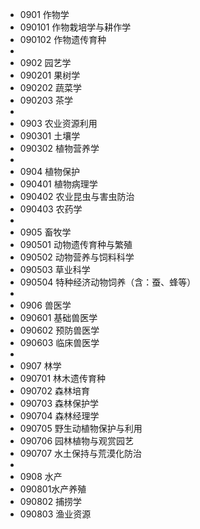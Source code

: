 * 0901 作物学
* 090101 作物栽培学与耕作学
* 090102 作物遗传育种
* 
* 0902 园艺学
* 090201 果树学
* 090202 蔬菜学
* 090203 茶学
* 
* 0903 农业资源利用
* 090301 土壤学
* 090302 植物营养学
* 
* 0904 植物保护
* 090401 植物病理学
* 090402 农业昆虫与害虫防治
* 090403 农药学
* 
* 0905 畜牧学
* 090501 动物遗传育种与繁殖
* 090502 动物营养与饲料科学
* 090503 草业科学
* 090504 特种经济动物饲养（含：蚕、蜂等）
* 
* 0906 兽医学
* 090601 基础兽医学
* 090602 预防兽医学
* 090603 临床兽医学
* 
* 0907 林学
* 090701 林木遗传育种
* 090702 森林培育
* 090703 森林保护学
* 090704 森林经理学
* 090705 野生动植物保护与利用
* 090706 园林植物与观赏园艺
* 090707 水土保持与荒漠化防治
* 
* 0908 水产
* 090801水产养殖
* 090802 捕捞学
* 090803 渔业资源
